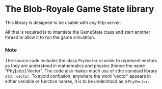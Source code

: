 



# The Blob-Royale Game State library

This library is designed to be usable with any http server.

All that is required is to intantiate the GameState class and start another thread to allow it to run the game simulation.



### Note

The source code includes the class `PhyVector` in order to represent vectors as they are understood in mathematics and physics (hence the name "Phy[sics] Vector".
The code also makes much use of sthe standard library `std::vector`. To avoid confusion, anywhere the word 'vector' appears in either variable or function names, it is to be understood as a `PhyVector`.


